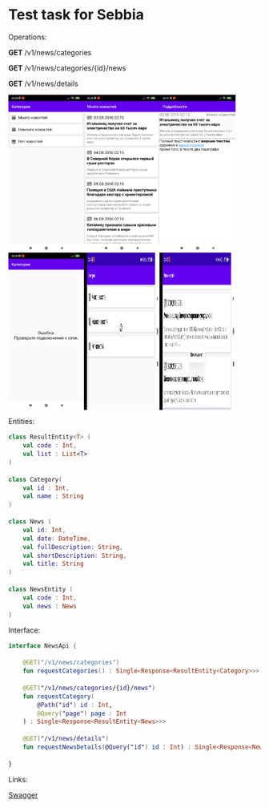 # Test task for Sebbia

Operations:
<p><b>GET</b> /v1/news/categories</p>
<p><b>GET</b> /v1/news/categories/{id}/news</p>
<p><b>GET</b> /v1/news/details</p>

<div style="display:flex;">
<img alt="App image" src="documents/screenshots/categories.jpg" width="30%">
<img alt="App image" src="documents/screenshots/news_list.jpg" width="30%">
<img alt="App image" src="documents/screenshots/news_details.jpg" width="30%">
</div>
<div style="display:flex;">
<img alt="App image" src="documents/screenshots/server_unavailable.jpg" width="30%">
<img alt="App image" src="documents/screenshots/refresh.jpg" width="30%">
<img alt="App image" src="documents/screenshots/toast.jpg" width="30%">
</div>

Entities:

```kotlin
class ResultEntity<T> (
    val code : Int,
    val list : List<T>
)

class Category(
    val id : Int,
    val name : String
)

class News (
    val id: Int,
    val date: DateTime,
    val fullDescription: String,
    val shortDescription: String,
    val title: String
)

class NewsEntity (
    val code : Int,
    val news : News
)
```

Interface:

```kotlin
interface NewsApi {

    @GET("/v1/news/categories")
    fun requestCategories() : Single<Response<ResultEntity<Category>>>

    @GET("/v1/news/categories/{id}/news")
    fun requestCategory(
        @Path("id") id : Int,
        @Query("page") page : Int
    ) : Single<Response<ResultEntity<News>>>

    @GET("/v1/news/details")
    fun requestNewsDetails(@Query("id") id : Int) : Single<Response<NewsEntity>>

}
```

Links:
<p><a href='http://testtask.sebbia.com/swagger-ui.html'>Swagger</a></p>
